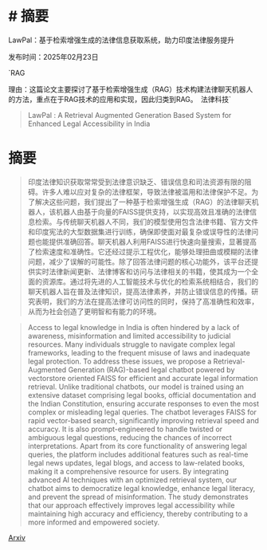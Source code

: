 # # 摘要
LawPal：基于检索增强生成的法律信息获取系统，助力印度法律服务提升

发布时间：2025年02月23日

`RAG

理由：这篇论文主要探讨了基于检索增强生成（RAG）技术构建法律聊天机器人的方法，重点在于RAG技术的应用和实现，因此归类到RAG。` `法律科技`

> LawPal : A Retrieval Augmented Generation Based System for Enhanced Legal Accessibility in India

# 摘要

> 印度法律知识获取常常受到法律意识缺乏、错误信息和司法资源有限的阻碍。许多人难以应对复杂的法律框架，导致法律被滥用和法律保护不足。为了解决这些问题，我们提出了一种基于检索增强生成（RAG）的法律聊天机器人，该机器人由基于向量的FAISS提供支持，以实现高效且准确的法律信息检索。与传统聊天机器人不同，我们的模型使用包含法律书籍、官方文件和印度宪法的大型数据集进行训练，确保即使面对最复杂或误导性的法律问题也能提供准确回答。聊天机器人利用FAISS进行快速向量搜索，显著提高了检索速度和准确性。它还经过提示工程优化，能够处理扭曲或模糊的法律问题，减少了误解的可能性。除了回答法律问题的核心功能外，该平台还提供实时法律新闻更新、法律博客和访问与法律相关的书籍，使其成为一个全面的资源库。通过将先进的人工智能技术与优化的检索系统相结合，我们的聊天机器人旨在普及法律知识，提高法律素养，并防止错误信息的传播。研究表明，我们的方法在提高法律可访问性的同时，保持了高准确性和效率，从而为社会创造了更明智和有能力的环境。

> Access to legal knowledge in India is often hindered by a lack of awareness, misinformation and limited accessibility to judicial resources. Many individuals struggle to navigate complex legal frameworks, leading to the frequent misuse of laws and inadequate legal protection. To address these issues, we propose a Retrieval-Augmented Generation (RAG)-based legal chatbot powered by vectorstore oriented FAISS for efficient and accurate legal information retrieval. Unlike traditional chatbots, our model is trained using an extensive dataset comprising legal books, official documentation and the Indian Constitution, ensuring accurate responses to even the most complex or misleading legal queries. The chatbot leverages FAISS for rapid vector-based search, significantly improving retrieval speed and accuracy. It is also prompt-engineered to handle twisted or ambiguous legal questions, reducing the chances of incorrect interpretations. Apart from its core functionality of answering legal queries, the platform includes additional features such as real-time legal news updates, legal blogs, and access to law-related books, making it a comprehensive resource for users. By integrating advanced AI techniques with an optimized retrieval system, our chatbot aims to democratize legal knowledge, enhance legal literacy, and prevent the spread of misinformation. The study demonstrates that our approach effectively improves legal accessibility while maintaining high accuracy and efficiency, thereby contributing to a more informed and empowered society.

[Arxiv](https://arxiv.org/abs/2502.16573)